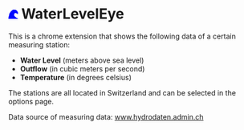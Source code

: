 # ![](resources/images/icon.png) WaterLevelEye
This is a chrome extension that shows the following data of a certain measuring station:
- **Water Level** (meters above sea level)
- **Outflow** (in cubic meters per second)
- **Temperature** (in degrees celsius)

The stations are all located in Switzerland and can be selected in the options page.

Data source of measuring data: <a href="https://www.hydrodaten.admin.ch/" target="_blank">www.hydrodaten.admin.ch</a>
